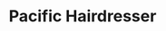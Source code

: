 ---
title: "Pacific Hairdresser"
url: /mossel-bay-local-municipality/pacific-hairdresser/
shop: hairdresser
---